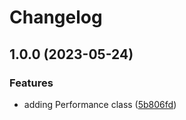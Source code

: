 # Changelog

## 1.0.0 (2023-05-24)


### Features

* adding Performance class ([5b806fd](https://github.com/aversini/node-cli/commit/5b806fd6c1de08c8f17691d6e0e1bd181d464975))
